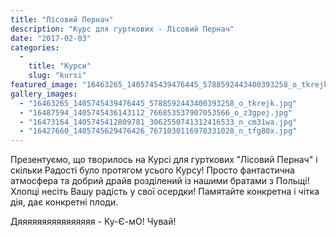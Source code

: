 ```yaml
---
title: "Лісовий Пернач"
description: "Курс для гурткових - Лісовий Пернач"
date: "2017-02-03"
categories:
  -
    title: "Курси"
    slug: "kursi"
featured_image: "16463265_1405745439476445_5788592443400393258_o_tkrejk.jpg"
gallery_images:
  - "16463265_1405745439476445_5788592443400393258_o_tkrejk.jpg"
  - "16487594_1405745436143112_766853537907053566_o_z3gpej.jpg"
  - "16473164_1405745412809781_3062550741312416533_n_cm31wa.jpg"
  - "16427660_1405745629476426_7671030116970331028_n_tfg80x.jpg"
---
```


Презентуємо, що творилось на Курсі для гурткових "Лісовий Пернач" і скільки Радості було протягом усього Курсу! Просто фантастична атмосфера та добрий драйв розділений із нашими братами з Польщі! Хлопці несіть Вашу радість у свої осердки! Памятайте конкретна і чітка дія, дає конкретні плоди.

Дяяяяяяяяяяяяяяяя - Ку-Є-мО! Чувай!

